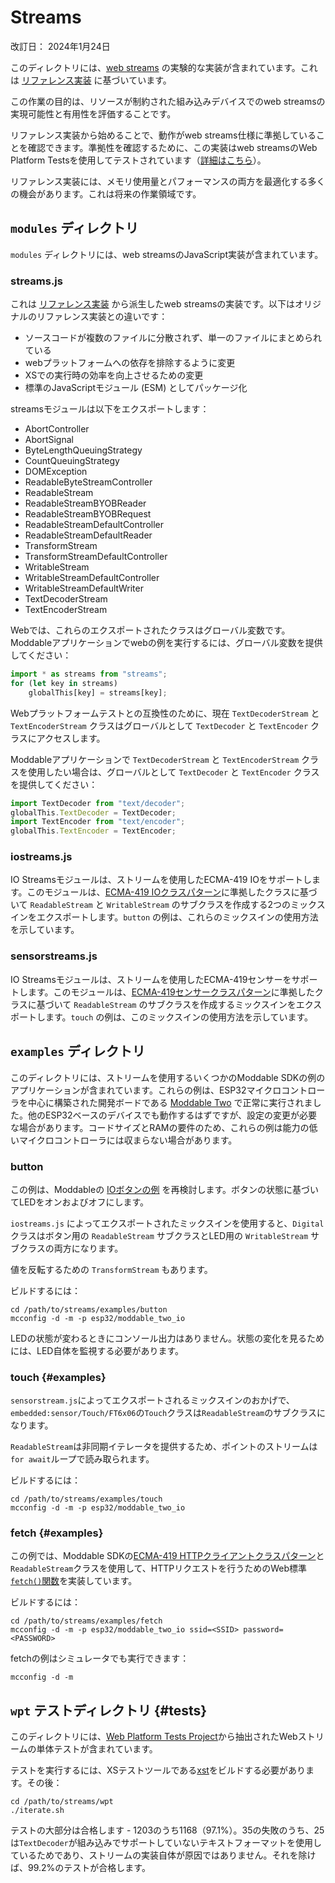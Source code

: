 # Streams
改訂日： 2024年1月24日

このディレクトリには、[web streams](https://streams.spec.whatwg.org) の実験的な実装が含まれています。これは [リファレンス実装](https://github.com/whatwg/streams) に基づいています。

この作業の目的は、リソースが制約された組み込みデバイスでのweb streamsの実現可能性と有用性を評価することです。

リファレンス実装から始めることで、動作がweb streams仕様に準拠していることを確認できます。準拠性を確認するために、この実装はweb streamsのWeb Platform Testsを使用してテストされています（[詳細はこちら](#tests)）。

リファレンス実装には、メモリ使用量とパフォーマンスの両方を最適化する多くの機会があります。これは将来の作業領域です。

<a id="modules"></a>
## `modules` ディレクトリ
`modules` ディレクトリには、web streamsのJavaScript実装が含まれています。

### streams.js

これは [リファレンス実装](https://github.com/whatwg/streams) から派生したweb streamsの実装です。以下はオリジナルのリファレンス実装との違いです：

- ソースコードが複数のファイルに分散されず、単一のファイルにまとめられている
- webプラットフォームへの依存を排除するように変更
- XSでの実行時の効率を向上させるための変更
- 標準のJavaScriptモジュール (ESM) としてパッケージ化

streamsモジュールは以下をエクスポートします：

- AbortController
- AbortSignal
- ByteLengthQueuingStrategy
- CountQueuingStrategy
- DOMException
- ReadableByteStreamController
- ReadableStream
- ReadableStreamBYOBReader
- ReadableStreamBYOBRequest
- ReadableStreamDefaultController
- ReadableStreamDefaultReader
- TransformStream
- TransformStreamDefaultController
- WritableStream
- WritableStreamDefaultController
- WritableStreamDefaultWriter
- TextDecoderStream
- TextEncoderStream

Webでは、これらのエクスポートされたクラスはグローバル変数です。Moddableアプリケーションでwebの例を実行するには、グローバル変数を提供してください：

```js
import * as streams from "streams";
for (let key in streams)
	globalThis[key] = streams[key];
```

Webプラットフォームテストとの互換性のために、現在 `TextDecoderStream` と `TextEncoderStream` クラスはグローバルとして `TextDecoder` と `TextEncoder` クラスにアクセスします。

Moddableアプリケーションで `TextDecoderStream` と `TextEncoderStream` クラスを使用したい場合は、グローバルとして `TextDecoder` と `TextEncoder` クラスを提供してください：

```js
import TextDecoder from "text/decoder";
globalThis.TextDecoder = TextDecoder;
import TextEncoder from "text/encoder";
globalThis.TextEncoder = TextEncoder;
```

### iostreams.js

IO Streamsモジュールは、ストリームを使用したECMA-419 IOをサポートします。このモジュールは、[ECMA-419 IOクラスパターン](https://419.ecma-international.org/#-9-io-class-pattern)に準拠したクラスに基づいて `ReadableStream` と `WritableStream` のサブクラスを作成する2つのミックスインをエクスポートします。`button` の例は、これらのミックスインの使用方法を示しています。

### sensorstreams.js

IO Streamsモジュールは、ストリームを使用したECMA-419センサーをサポートします。このモジュールは、[ECMA-419センサークラスパターン](https://419.ecma-international.org/#-13-sensor-class-pattern)に準拠したクラスに基づいて `ReadableStream` のサブクラスを作成するミックスインをエクスポートします。`touch` の例は、このミックスインの使用方法を示しています。

<a id="examples"></a>
## `examples` ディレクトリ
このディレクトリには、ストリームを使用するいくつかのModdable SDKの例のアプリケーションが含まれています。これらの例は、ESP32マイクロコントローラを中心に構築された開発ボードである [Moddable Two](https://www.moddable.com/moddable-two) で正常に実行されました。他のESP32ベースのデバイスでも動作するはずですが、設定の変更が必要な場合があります。コードサイズとRAMの要件のため、これらの例は能力の低いマイクロコントローラには収まらない場合があります。

### button

この例は、Moddableの [IOボタンの例](https://github.com/Moddable-OpenSource/moddable/tree/public/examples/io/digital/button) を再検討します。ボタンの状態に基づいてLEDをオンおよびオフにします。

`iostreams.js` によってエクスポートされたミックスインを使用すると、`Digital` クラスはボタン用の `ReadableStream` サブクラスとLED用の `WritableStream` サブクラスの両方になります。

値を反転するための `TransformStream` もあります。

ビルドするには：

```
cd /path/to/streams/examples/button
mcconfig -d -m -p esp32/moddable_two_io
```

LEDの状態が変わるときにコンソール出力はありません。状態の変化を見るためには、LED自体を監視する必要があります。

### touch {#examples}

`sensorstream.js`によってエクスポートされるミックスインのおかげで、`embedded:sensor/Touch/FT6x06`の`Touch`クラスは`ReadableStream`のサブクラスになります。

`ReadableStream`は非同期イテレータを提供するため、ポイントのストリームは`for await`ループで読み取られます。

ビルドするには：

```
cd /path/to/streams/examples/touch
mcconfig -d -m -p esp32/moddable_two_io
```

### fetch {#examples}

この例では、Moddable SDKの[ECMA-419 HTTPクライアントクラスパターン](https://419.ecma-international.org/#-20-http-client-class-pattern)と`ReadableStream`クラスを使用して、HTTPリクエストを行うためのWeb標準[`fetch()`関数](https://developer.mozilla.org/en-US/docs/Web/API/Fetch_API)を実装しています。

ビルドするには：

```
cd /path/to/streams/examples/fetch
mcconfig -d -m -p esp32/moddable_two_io ssid=<SSID> password=<PASSWORD>
```

fetchの例はシミュレータでも実行できます：

```
mcconfig -d -m
```

<a id="tests"></a>
## `wpt` テストディレクトリ {#tests}

このディレクトリには、[Web Platform Tests Project](https://github.com/web-platform-tests/wpt)から抽出されたWebストリームの単体テストが含まれています。

テストを実行するには、XSテストツールである[xst](https://github.com/Moddable-OpenSource/moddable/blob/public/documentation/xs/xst.md)をビルドする必要があります。その後：

```
cd /path/to/streams/wpt
./iterate.sh
```

テストの大部分は合格します - 1203のうち1168（97.1%）。35の失敗のうち、25は`TextDecoder`が組み込みでサポートしていないテキストフォーマットを使用しているためであり、ストリームの実装自体が原因ではありません。それを除けば、99.2%のテストが合格します。
